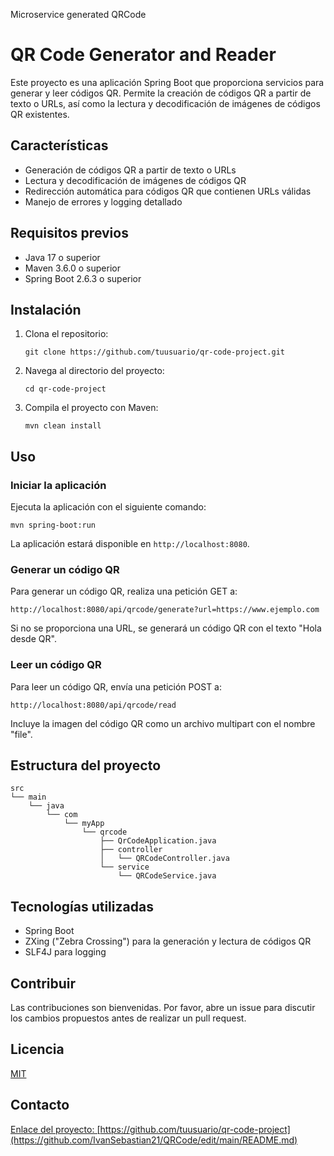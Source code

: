 Microservice generated QRCode

# QR Code Generator and Reader

Este proyecto es una aplicación Spring Boot que proporciona servicios para generar y leer códigos QR. Permite la creación de códigos QR a partir de texto o URLs, así como la lectura y decodificación de imágenes de códigos QR existentes.

## Características

- Generación de códigos QR a partir de texto o URLs
- Lectura y decodificación de imágenes de códigos QR
- Redirección automática para códigos QR que contienen URLs válidas
- Manejo de errores y logging detallado

## Requisitos previos

- Java 17 o superior
- Maven 3.6.0 o superior
- Spring Boot 2.6.3 o superior

## Instalación

1. Clona el repositorio:
   ```
   git clone https://github.com/tuusuario/qr-code-project.git
   ```

2. Navega al directorio del proyecto:
   ```
   cd qr-code-project
   ```

3. Compila el proyecto con Maven:
   ```
   mvn clean install
   ```

## Uso

### Iniciar la aplicación

Ejecuta la aplicación con el siguiente comando:

```
mvn spring-boot:run
```

La aplicación estará disponible en `http://localhost:8080`.

### Generar un código QR

Para generar un código QR, realiza una petición GET a:

```
http://localhost:8080/api/qrcode/generate?url=https://www.ejemplo.com
```

Si no se proporciona una URL, se generará un código QR con el texto "Hola desde QR".

### Leer un código QR

Para leer un código QR, envía una petición POST a:

```
http://localhost:8080/api/qrcode/read
```

Incluye la imagen del código QR como un archivo multipart con el nombre "file".

## Estructura del proyecto

```
src
└── main
    └── java
        └── com
            └── myApp
                └── qrcode
                    ├── QrCodeApplication.java
                    ├── controller
                    │   └── QRCodeController.java
                    └── service
                        └── QRCodeService.java
```

## Tecnologías utilizadas

- Spring Boot
- ZXing ("Zebra Crossing") para la generación y lectura de códigos QR
- SLF4J para logging

## Contribuir

Las contribuciones son bienvenidas. Por favor, abre un issue para discutir los cambios propuestos antes de realizar un pull request.

## Licencia

[MIT](https://choosealicense.com/licenses/mit/)

## Contacto

<a href='https://www.linkedin.com/in/ivan-s-nu%C3%B1ez/' target="_blank">

Enlace del proyecto: [https://github.com/tuusuario/qr-code-project](https://github.com/IvanSebastian21/QRCode/edit/main/README.md)

